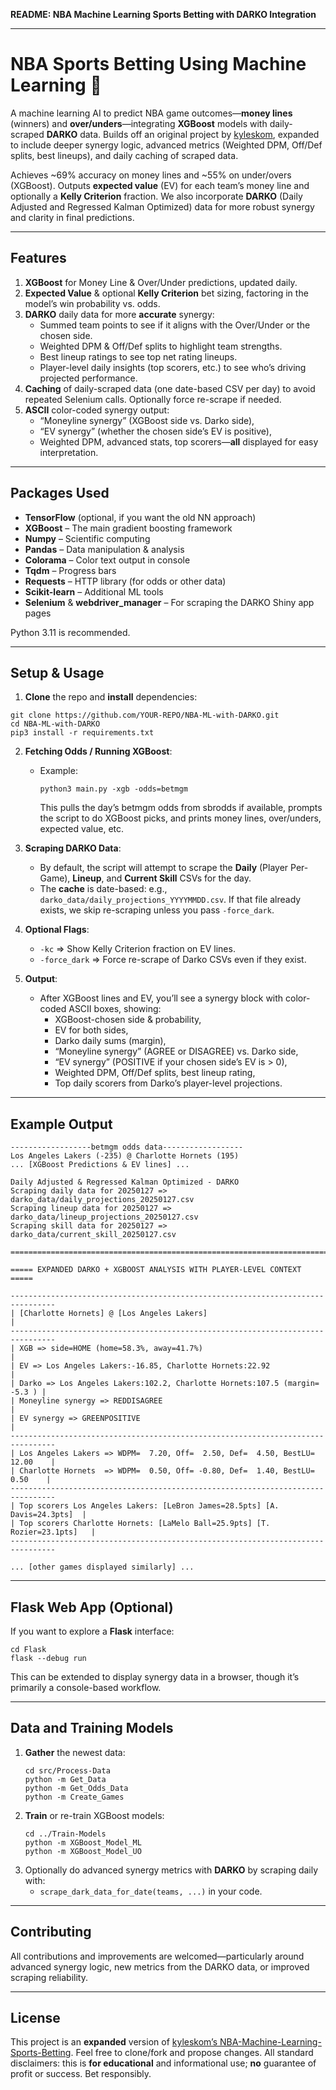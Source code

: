 **README: NBA Machine Learning Sports Betting with DARKO Integration**  

---

# NBA Sports Betting Using Machine Learning 🏀  

A machine learning AI to predict NBA game outcomes—**money lines** (winners) and **over/unders**—integrating **XGBoost** models with daily-scraped **DARKO** data. Builds off an original project by [kyleskom](https://github.com/kyleskom/NBA-Machine-Learning-Sports-Betting), expanded to include deeper synergy logic, advanced metrics (Weighted DPM, Off/Def splits, best lineups), and daily caching of scraped data.

Achieves ~69% accuracy on money lines and ~55% on under/overs (XGBoost). Outputs **expected value** (EV) for each team’s money line and optionally a **Kelly Criterion** fraction. We also incorporate **DARKO** (Daily Adjusted and Regressed Kalman Optimized) data for more robust synergy and clarity in final predictions.

---

## Features

1. **XGBoost** for Money Line & Over/Under predictions, updated daily.  
2. **Expected Value** & optional **Kelly Criterion** bet sizing, factoring in the model’s win probability vs. odds.  
3. **DARKO** daily data for more **accurate** synergy:  
   - Summed team points to see if it aligns with the Over/Under or the chosen side.  
   - Weighted DPM & Off/Def splits to highlight team strengths.  
   - Best lineup ratings to see top net rating lineups.  
   - Player-level daily insights (top scorers, etc.) to see who’s driving projected performance.  
4. **Caching** of daily-scraped data (one date-based CSV per day) to avoid repeated Selenium calls. Optionally force re-scrape if needed.  
5. **ASCII** color-coded synergy output:  
   - “Moneyline synergy” (XGBoost side vs. Darko side),  
   - “EV synergy” (whether the chosen side’s EV is positive),  
   - Weighted DPM, advanced stats, top scorers—**all** displayed for easy interpretation.  

---

## Packages Used

- **TensorFlow** (optional, if you want the old NN approach)  
- **XGBoost** – The main gradient boosting framework  
- **Numpy** – Scientific computing  
- **Pandas** – Data manipulation & analysis  
- **Colorama** – Color text output in console  
- **Tqdm** – Progress bars  
- **Requests** – HTTP library (for odds or other data)  
- **Scikit-learn** – Additional ML tools  
- **Selenium** & **webdriver_manager** – For scraping the DARKO Shiny app pages  

Python 3.11 is recommended.  

---

## Setup & Usage

1. **Clone** the repo and **install** dependencies:

```
git clone https://github.com/YOUR-REPO/NBA-ML-with-DARKO.git
cd NBA-ML-with-DARKO
pip3 install -r requirements.txt
```

2. **Fetching Odds / Running XGBoost**:
   - Example:
     ```
     python3 main.py -xgb -odds=betmgm
     ```
     This pulls the day’s betmgm odds from sbrodds if available, prompts the script to do XGBoost picks, and prints money lines, over/unders, expected value, etc.

3. **Scraping DARKO Data**:
   - By default, the script will attempt to scrape the **Daily** (Player Per-Game), **Lineup**, and **Current Skill** CSVs for the day.  
   - The **cache** is date-based: e.g., `darko_data/daily_projections_YYYYMMDD.csv`. If that file already exists, we skip re-scraping unless you pass `-force_dark`.

4. **Optional Flags**:
   - `-kc` => Show Kelly Criterion fraction on EV lines.  
   - `-force_dark` => Force re-scrape of Darko CSVs even if they exist.  

5. **Output**:
   - After XGBoost lines and EV, you’ll see a synergy block with color-coded ASCII boxes, showing:
     - XGBoost-chosen side & probability,  
     - EV for both sides,  
     - Darko daily sums (margin),  
     - “Moneyline synergy” (AGREE or DISAGREE) vs. Darko side,  
     - “EV synergy” (POSITIVE if your chosen side’s EV is > 0),  
     - Weighted DPM, Off/Def splits, best lineup rating,  
     - Top daily scorers from Darko’s player-level projections.  

---

## Example Output

```
------------------betmgm odds data------------------
Los Angeles Lakers (-235) @ Charlotte Hornets (195)
... [XGBoost Predictions & EV lines] ...

Daily Adjusted & Regressed Kalman Optimized - DARKO
Scraping daily data for 20250127 => darko_data/daily_projections_20250127.csv
Scraping lineup data for 20250127 => darko_data/lineup_projections_20250127.csv
Scraping skill data for 20250127 => darko_data/current_skill_20250127.csv

================================================================================

===== EXPANDED DARKO + XGBOOST ANALYSIS WITH PLAYER-LEVEL CONTEXT =====

--------------------------------------------------------------------------------
| [Charlotte Hornets] @ [Los Angeles Lakers]                                 |
--------------------------------------------------------------------------------
| XGB => side=HOME (home=58.3%, away=41.7%)                                  |
| EV => Los Angeles Lakers:-16.85, Charlotte Hornets:22.92                   |
| Darko => Los Angeles Lakers:102.2, Charlotte Hornets:107.5 (margin= -5.3 ) |
| Moneyline synergy => REDDISAGREE                                          |
| EV synergy => GREENPOSITIVE                                               |
--------------------------------------------------------------------------------
| Los Angeles Lakers => WDPM=  7.20, Off=  2.50, Def=  4.50, BestLU= 12.00    |
| Charlotte Hornets  => WDPM=  0.50, Off= -0.80, Def=  1.40, BestLU=  0.50    |
--------------------------------------------------------------------------------
| Top scorers Los Angeles Lakers: [LeBron James=28.5pts] [A. Davis=24.3pts]  |
| Top scorers Charlotte Hornets: [LaMelo Ball=25.9pts] [T. Rozier=23.1pts]   |
--------------------------------------------------------------------------------

... [other games displayed similarly] ...
```

---

## Flask Web App (Optional)

If you want to explore a **Flask** interface:

```
cd Flask
flask --debug run
```
This can be extended to display synergy data in a browser, though it’s primarily a console-based workflow.

---

## Data and Training Models

1. **Gather** the newest data:
   ```
   cd src/Process-Data
   python -m Get_Data
   python -m Get_Odds_Data
   python -m Create_Games
   ```
2. **Train** or re-train XGBoost models:
   ```
   cd ../Train-Models
   python -m XGBoost_Model_ML
   python -m XGBoost_Model_UO
   ```
3. Optionally do advanced synergy metrics with **DARKO** by scraping daily with:
   - `scrape_dark_data_for_date(teams, ...)` in your code.  

---

## Contributing

All contributions and improvements are welcomed—particularly around advanced synergy logic, new metrics from the DARKO data, or improved scraping reliability.

---

## License

This project is an **expanded** version of [kyleskom’s NBA-Machine-Learning-Sports-Betting](https://github.com/kyleskom/NBA-Machine-Learning-Sports-Betting). Feel free to clone/fork and propose changes. All standard disclaimers: this is **for educational** and informational use; **no** guarantee of profit or success. Bet responsibly.